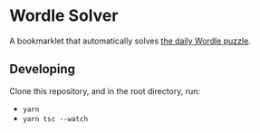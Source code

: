 # Wordle Solver

A bookmarklet that automatically solves [the daily Wordle puzzle](https://www.powerlanguage.co.uk/wordle/).

## Developing

Clone this repository, and in the root directory, run:

- `yarn`
- `yarn tsc --watch`

